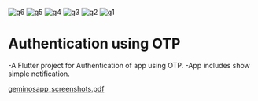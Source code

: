 ![g6](https://user-images.githubusercontent.com/90184414/175295355-3fd2a638-505d-42fd-be8e-e0c47489c265.jpeg)
![g5](https://user-images.githubusercontent.com/90184414/175295358-000df6ff-45f5-4834-bfba-930e24605cd5.jpeg)
![g4](https://user-images.githubusercontent.com/90184414/175295363-191d1854-d637-4b2b-90c4-94438d6d085e.jpeg)
![g3](https://user-images.githubusercontent.com/90184414/175295364-7cdec178-6a36-4788-84ec-cc934c113788.jpeg)
![g2](https://user-images.githubusercontent.com/90184414/175295369-f1baa9f1-8f49-4487-8fb9-fd68c950c402.jpeg)
![g1](https://user-images.githubusercontent.com/90184414/175295376-aeda52c6-1aea-4e88-9520-a6c06955f8c3.jpeg)
# Authentication using OTP

-A  Flutter project for Authentication of app using OTP.
-App includes show simple notification.


[geminosapp_screenshots.pdf](https://github.com/HudaLatheef/geminos_test/files/8810657/geminosapp_screenshots.pdf)
